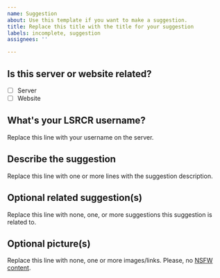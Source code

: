 ```yaml
---
name: Suggestion
about: Use this template if you want to make a suggestion.
title: Replace this title with the title for your suggestion
labels: incomplete, suggestion
assignees: ''

---
```


## Is this server or website related?
- [ ] Server
- [ ] Website

## What's your LSRCR username?
Replace this line with your username on the server.
## Describe the suggestion
Replace this line with one or more lines with the suggestion description.
## Optional related suggestion(s)
Replace this line with none, one, or more suggestions this suggestion is related to.
## Optional picture(s)
Replace this line with none, one or more images/links. Please, no [NSFW content](https://en.wikipedia.org/wiki/Not_safe_for_work).
